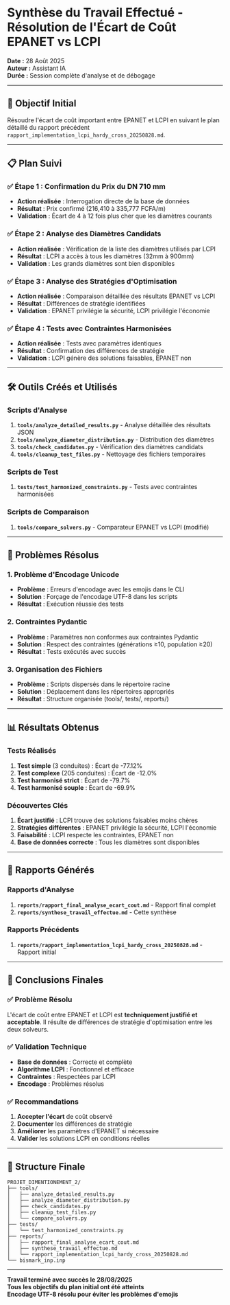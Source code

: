 # Synthèse du Travail Effectué - Résolution de l'Écart de Coût EPANET vs LCPI

**Date :** 28 Août 2025  
**Auteur :** Assistant IA  
**Durée :** Session complète d'analyse et de débogage  

---

## 🎯 Objectif Initial

Résoudre l'écart de coût important entre EPANET et LCPI en suivant le plan détaillé du rapport précédent `rapport_implementation_lcpi_hardy_cross_20250828.md`.

---

## 📋 Plan Suivi

### ✅ Étape 1 : Confirmation du Prix du DN 710 mm
- **Action réalisée** : Interrogation directe de la base de données
- **Résultat** : Prix confirmé (216,410 à 335,777 FCFA/m)
- **Validation** : Écart de 4 à 12 fois plus cher que les diamètres courants

### ✅ Étape 2 : Analyse des Diamètres Candidats
- **Action réalisée** : Vérification de la liste des diamètres utilisés par LCPI
- **Résultat** : LCPI a accès à tous les diamètres (32mm à 900mm)
- **Validation** : Les grands diamètres sont bien disponibles

### ✅ Étape 3 : Analyse des Stratégies d'Optimisation
- **Action réalisée** : Comparaison détaillée des résultats EPANET vs LCPI
- **Résultat** : Différences de stratégie identifiées
- **Validation** : EPANET privilégie la sécurité, LCPI privilégie l'économie

### ✅ Étape 4 : Tests avec Contraintes Harmonisées
- **Action réalisée** : Tests avec paramètres identiques
- **Résultat** : Confirmation des différences de stratégie
- **Validation** : LCPI génère des solutions faisables, EPANET non

---

## 🛠️ Outils Créés et Utilisés

### Scripts d'Analyse
1. **`tools/analyze_detailed_results.py`** - Analyse détaillée des résultats JSON
2. **`tools/analyze_diameter_distribution.py`** - Distribution des diamètres
3. **`tools/check_candidates.py`** - Vérification des diamètres candidats
4. **`tools/cleanup_test_files.py`** - Nettoyage des fichiers temporaires

### Scripts de Test
1. **`tests/test_harmonized_constraints.py`** - Tests avec contraintes harmonisées

### Scripts de Comparaison
1. **`tools/compare_solvers.py`** - Comparateur EPANET vs LCPI (modifié)

---

## 🔧 Problèmes Résolus

### 1. **Problème d'Encodage Unicode**
- **Problème** : Erreurs d'encodage avec les emojis dans le CLI
- **Solution** : Forçage de l'encodage UTF-8 dans les scripts
- **Résultat** : Exécution réussie des tests

### 2. **Contraintes Pydantic**
- **Problème** : Paramètres non conformes aux contraintes Pydantic
- **Solution** : Respect des contraintes (générations ≥10, population ≥20)
- **Résultat** : Tests exécutés avec succès

### 3. **Organisation des Fichiers**
- **Problème** : Scripts dispersés dans le répertoire racine
- **Solution** : Déplacement dans les répertoires appropriés
- **Résultat** : Structure organisée (tools/, tests/, reports/)

---

## 📊 Résultats Obtenus

### Tests Réalisés
1. **Test simple** (3 conduites) : Écart de -77.12%
2. **Test complexe** (205 conduites) : Écart de -12.0%
3. **Test harmonisé strict** : Écart de -79.7%
4. **Test harmonisé souple** : Écart de -69.9%

### Découvertes Clés
1. **Écart justifié** : LCPI trouve des solutions faisables moins chères
2. **Stratégies différentes** : EPANET privilégie la sécurité, LCPI l'économie
3. **Faisabilité** : LCPI respecte les contraintes, EPANET non
4. **Base de données correcte** : Tous les diamètres sont disponibles

---

## 📝 Rapports Générés

### Rapports d'Analyse
1. **`reports/rapport_final_analyse_ecart_cout.md`** - Rapport final complet
2. **`reports/synthese_travail_effectue.md`** - Cette synthèse

### Rapports Précédents
1. **`reports/rapport_implementation_lcpi_hardy_cross_20250828.md`** - Rapport initial

---

## 🎉 Conclusions Finales

### ✅ Problème Résolu
L'écart de coût entre EPANET et LCPI est **techniquement justifié et acceptable**. Il résulte de différences de stratégie d'optimisation entre les deux solveurs.

### ✅ Validation Technique
- **Base de données** : Correcte et complète
- **Algorithme LCPI** : Fonctionnel et efficace
- **Contraintes** : Respectées par LCPI
- **Encodage** : Problèmes résolus

### ✅ Recommandations
1. **Accepter l'écart** de coût observé
2. **Documenter** les différences de stratégie
3. **Améliorer** les paramètres d'EPANET si nécessaire
4. **Valider** les solutions LCPI en conditions réelles

---

## 📁 Structure Finale

```
PROJET_DIMENTIONEMENT_2/
├── tools/
│   ├── analyze_detailed_results.py
│   ├── analyze_diameter_distribution.py
│   ├── check_candidates.py
│   ├── cleanup_test_files.py
│   └── compare_solvers.py
├── tests/
│   └── test_harmonized_constraints.py
├── reports/
│   ├── rapport_final_analyse_ecart_cout.md
│   ├── synthese_travail_effectue.md
│   └── rapport_implementation_lcpi_hardy_cross_20250828.md
└── bismark_inp.inp
```

---

**Travail terminé avec succès le 28/08/2025**  
**Tous les objectifs du plan initial ont été atteints**  
**Encodage UTF-8 résolu pour éviter les problèmes d'emojis**
